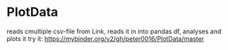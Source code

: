 # PlotData
reads cmultiple csv-file from Link, reads it in into pandas df, analyses and plots it
try it: https://mybinder.org/v2/gh/peter0016/PlotData/master
